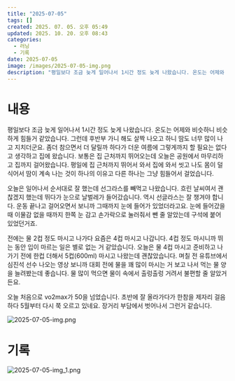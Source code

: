 ```yaml
---
title: "2025-07-05"
tags: []
created: 2025. 07. 05. 오후 05:49
updated: 2025. 10. 20. 오후 08:43
categories:
  - 러닝
  - 기록
date: 2025-07-05
image: /images/2025-07-05-img.png
description: "평일보다 조금 늦게 일어나서 1시간 정도 늦게 나왔습니다. 온도는 어제와 비슷하니 비슷하게 힘들거 같았습니다. 그런데 후반부 가니 해도 살짝 나오고 하니 땀도 너무 많이 나고 지치더군요. 좀더 참으면서 더 달릴까 하다가 더운 여름에 그렇게까지 할 필요는 없다고 생각하고 집에 왔습니다."
---
```


# 내용

평일보다 조금 늦게 일어나서 1시간 정도 늦게 나왔습니다. 온도는 어제와 비슷하니 비슷하게 힘들거 같았습니다. 그런데 후반부 가니 해도 살짝 나오고 하니 땀도 너무 많이 나고 지치더군요. 좀더 참으면서 더 달릴까 하다가 더운 여름에 그렇게까지 할 필요는 없다고 생각하고 집에 왔습니다. 보통은 집 근처까지 뛰어오는데 오늘은 공원에서 마무리하고 집까지 걸어왔습니다. 평일에 집 근처까지 뛰어서 와서 집에 와서 씻고 나도 몸이 덜 식어서 땀이 계속 나는 것이 하나의 이유고 다른 하나는 그냥 힘들어서 걸었습니다.

오늘은 일어나서 순서대로 잘 했는데 선그라스를 빼먹고 나왔습니다. 흐린 날씨여서 괜찮겠지 했는데 뛰다가 눈으로 날벌레가 들어갔습니다. 역시 선글라스는 잘 챙겨야 합니다. 운동 끝나고 걸어오면서 보니까 그때까지 눈에 들어가 있었더라고요. 눈에 들어갔을 때 이물감 없을 때까지 한쪽 눈 감고 손가락으로 눌러줘서 뺀 줄 알았는데 구석에 붙어 있었던거죠.

전에는 물 2컵 정도 마시고 나가다 요즘은 4컵 마시고 나갑니다. 4컵 정도 마시니까 뛰는 동안 입이 마르는 일은 별로 없는 거 같았습니다. 오늘은 물 4컵 마시고 준비하고 나가기 전에 한컵 더해서 5컵(600ml) 마시고 나왔는데 괜찮았습니다. 며칠 전 유튜브에서 심진석 선수 나오는 영상 보니까 대회 전에 물을 꽤 많이 마시는 거 보고 나서 먹는 물 양을 늘려봤는데 좋습니다. 물 많이 먹으면 물이 속에서 출렁출렁 거려서 불편할 줄 알았거든요.

오늘 처음으로 vo2max가 50을 넘었습니다. 초반에 잘 올라가다가 한참을 제자리 걸음하다 5월부터 다시 쭉 오르고 있네요. 장거리 부담에서 벗어나서 그런거 같습니다.

 ![2025-07-05-img.png](/images/2025-07-05-img.png)

# 기록

 ![2025-07-05-img_1.png](/images/2025-07-05-img_1.png)
